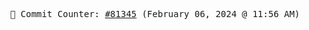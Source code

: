<p align="center">
    <samp>
        📮 Commit Counter: <a href="https://github.com/Javascript-void0/Javascript-void0/commits/main">#81345</a> (February 06, 2024 @ 11:56 AM)
    </samp>
</p>